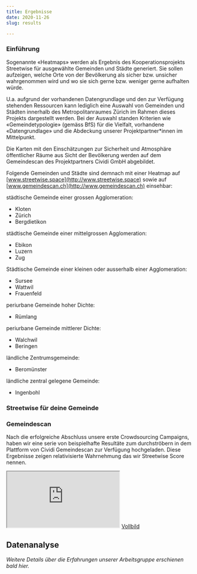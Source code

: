 ```yaml
---
title: Ergebnisse
date: 2020-11-26
slug: results

---
```

### Einführung

Sogenannte «Heatmaps» werden als Ergebnis des Kooperationsprojekts Streetwise für ausgewählte Gemeinden und Städte generiert. Sie sollen aufzeigen, welche Orte von der Bevölkerung als sicher bzw. unsicher wahrgenommen wird und wo sie sich gerne bzw. weniger gerne aufhalten würde.

U.a. aufgrund der vorhandenen Datengrundlage und den zur Verfügung stehenden Ressourcen kann lediglich eine Auswahl von Gemeinden und Städten innerhalb des Metropolitanraumes Zürich im Rahmen dieses Projekts dargestellt werden. Bei der Auswahl standen Kriterien wie «Gemeindetypologie» (gemäss BfS) für die Vielfalt, vorhandene «Datengrundlage» und die Abdeckung unserer Projektpartner*innen im Mittelpunkt.

Die Karten mit den Einschätzungen zur Sicherheit und Atmosphäre öffentlicher Räume aus Sicht der Bevölkerung werden auf dem Gemeindescan des Projektpartners Cividi GmbH abgebildet.

Folgende Gemeinden und Städte sind demnach mit einer Heatmap auf [www.streetwise.space](http://www.streetwise.space) sowie auf [www.gemeindescan.ch](http://www.gemeindescan.ch) einsehbar:

städtische Gemeinde einer grossen Agglomeration:

* Kloten
* Zürich
* Bergdietikon

städtische Gemeinde einer mittelgrossen Agglomeration:

* Ebikon
* Luzern
* Zug

Städtische Gemeinde einer kleinen oder ausserhalb einer Agglomeration:

* Sursee
* Wattwil
* Frauenfeld

periurbane Gemeinde hoher Dichte:

* Rümlang

periurbane Gemeinde mittlerer Dichte:

* Walchwil
* Beringen

ländliche Zentrumsgemeinde:

* Beromünster

ländliche zentral gelegene Gemeinde:

* Ingenbohl

### Streetwise für deine Gemeinde

### Gemeindescan

Nach die erfolgreiche Abschluss unsere erste Crowdsourcing Campaigns, haben wir eine serie von beispielhafte Resultäte zum durchströbern in dem Plattform von Cividi Gemeindescan zur Verfügung hochgeladen. Diese Ergebnisse zeigen relativisierte Wahrnehmung das wir Streetwise Score nennen.

<iframe title="Gemeindescan" src="https://sandbox.gemeindescan.ch/de/D3004M/"></iframe>
<a class="fullscreen button" href="https://sandbox.gemeindescan.ch/de/D3004M/" target="_blank">Vollbild</a>

## Datenanalyse

_Weitere Details über die Erfahrungen unserer Arbeitsgruppe erschienen bald hier._
